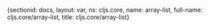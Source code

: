 {sectionid: docs, layout: var, ns: cljs.core, name: array-list, full-name: cljs.core/array-list,
  title: cljs.core/array-list}
